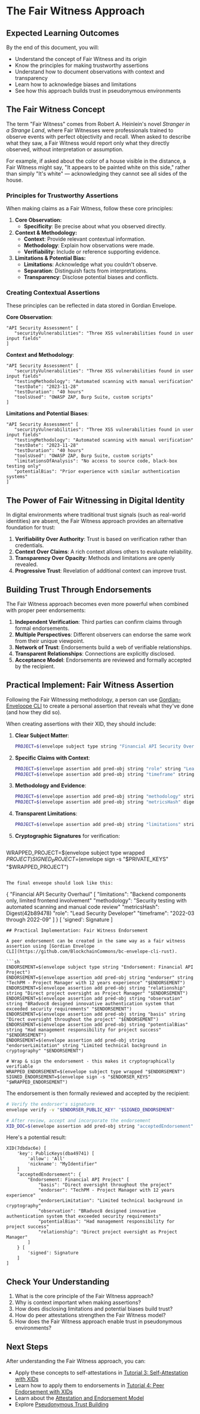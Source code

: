 # The Fair Witness Approach

## Expected Learning Outcomes

By the end of this document, you will:

- Understand the concept of Fair Witness and its origin
- Know the principles for making trustworthy assertions
- Understand how to document observations with context and transparency
- Learn how to acknowledge biases and limitations
- See how this approach builds trust in pseudonymous environments

## The Fair Witness Concept

The term "Fair Witness" comes from Robert A. Heinlein's novel
_Stranger in a Strange Land_, where Fair Witnesses were professionals
trained to observe events with perfect objectivity and recall. When
asked to describe what they saw, a Fair Witness would report only what
they directly observed, without interpretation or assumption.

For example, if asked about the color of a house visible in the
distance, a Fair Witness might say, "It appears to be painted white on
this side," rather than simply "It's white" &mdash; acknowledging they
cannot see all sides of the house.

### Principles for Trustworthy Assertions

When making claims as a Fair Witness, follow these core principles:

1. **Core Observation:**
   * **Specificity**: Be precise about what you observed directly.
2. **Context & Methodology:**   
   * **Context**: Provide relevant contextual information.
   * **Methodology**: Explain how observations were made.
   * **Verifiability**: Include or reference supporting evidence.
3. **Limitations & Potential Bias:**   
   * **Limitations**: Acknowledge what you couldn't observe.
   * **Separation**: Distinguish facts from interpretations.
   * **Transparency**: Disclose potential biases and conflicts.

### Creating Contextual Assertions

These principles can be reflected in data stored in Gordian Envelope.

**Core Observation**:
```
"API Security Assessment" [
   "securityVulnerabilities": "Three XSS vulnerabilities found in user input fields"
]
```

**Context and Methodology**:
```
"API Security Assessment" [
   "securityVulnerabilities": "Three XSS vulnerabilities found in user input fields"
   "testingMethodology": "Automated scanning with manual verification"
   "testDate": "2023-11-28"
   "testDuration": "40 hours"
   "toolsUsed": "OWASP ZAP, Burp Suite, custom scripts"
]
```

**Limitations and Potential Biases**:
```
"API Security Assessment" [
   "securityVulnerabilities": "Three XSS vulnerabilities found in user input fields"
   "testingMethodology": "Automated scanning with manual verification"
   "testDate": "2023-11-28"
   "testDuration": "40 hours"
   "toolsUsed": "OWASP ZAP, Burp Suite, custom scripts"
   "limitationsOfAnalysis": "No access to source code, black-box testing only"
   "potentialBias": "Prior experience with similar authentication systems"
]
```

## The Power of Fair Witnessing in Digital Identity

In digital environments where traditional trust signals (such as
real-world identities) are absent, the Fair Witness approach provides
an alternative foundation for trust:

1. **Verifiability Over Authority**: Trust is based on verification rather than credentials.
2. **Context Over Claims**: A rich context allows others to evaluate reliability.
3. **Transparency Over Opacity**: Methods and limitations are openly revealed.
4. **Progressive Trust**: Revelation of additional context can improve trust.

## Building Trust Through Endorsements

The Fair Witness approach becomes even more powerful when combined with proper peer endorsements:

1. **Independent Verification**: Third parties can confirm claims through formal endorsements.
2. **Multiple Perspectives**: Different observers can endorse the same work from their unique viewpoint.
3. **Network of Trust**: Endorsements build a web of verifiable relationships.
4. **Transparent Relationships**: Connections are explicitly disclosed.
5. **Acceptance Model**: Endorsements are reviewed and formally accepted by the recipient.

## Practical Implement: Fair Witness Assertion

Following the Fair Witnessing methodology, a person can use
[Gordian-Enveloope
CLI](https://github.com/BlockchainCommons/bc-envelope-cli-rust) to
create a personal assertion that reveals what they've done (and how
they did so).

When creating assertions with their XID, they should include:

1. **Clear Subject Matter**:
   ```sh
   PROJECT=$(envelope subject type string "Financial API Security Overhaul")
   ```

2. **Specific Claims with Context**:
   ```sh
   PROJECT=$(envelope assertion add pred-obj string "role" string "Lead Security Developer" "$PROJECT")
   PROJECT=$(envelope assertion add pred-obj string "timeframe" string "2022-03 through 2022-09" "$PROJECT")
   ```

3. **Methodology and Evidence**:
   ```sh
   PROJECT=$(envelope assertion add pred-obj string "methodology" string "Security testing with automated scanning and manual code review" "$PROJECT")
   PROJECT=$(envelope assertion add pred-obj string "metricsHash" digest "$METRICS_HASH" "$PROJECT")
   ```

4. **Transparent Limitations**:
   ```sh
   PROJECT=$(envelope assertion add pred-obj string "limitations" string "Backend components only, limited frontend involvement" "$PROJECT")
   ```

5. **Cryptographic Signatures** for verification:
   ```sh
  WRAPPED_PROJECT=$(envelope subject type wrapped $PROJECT)
  SIGNED_PROJECT=$(envelope sign -s "$PRIVATE_KEYS" "$WRAPPED_PROJECT")
   ```

The final enveope should look like this:
```
{
    "Financial API Security Overhaul" [
        "limitations": "Backend components only, limited frontend involvement"
        "methodology": "Security testing with automated scanning and manual code review"
        "metricsHash": Digest(42b89478)
        "role": "Lead Security Developer"
        "timeframe": "2022-03 through 2022-09"
    ]
} [
    'signed': Signature
]
```
## Practical Implementation: Fair Witness Endorsement

A peer endorsement can be created in the same way as a fair witness
assertion using [Gordian Envelope
CLI](https://github.com/BlockchainCommons/bc-envelope-cli-rust).

```sh
ENDORSEMENT=$(envelope subject type string "Endorsement: Financial API Project")
ENDORSEMENT=$(envelope assertion add pred-obj string "endorser" string "TechPM - Project Manager with 12 years experience" "$ENDORSEMENT")
ENDORSEMENT=$(envelope assertion add pred-obj string "relationship" string "Direct project oversight as Project Manager" "$ENDORSEMENT")
ENDORSEMENT=$(envelope assertion add pred-obj string "observation" string "BRadvoc8 designed innovative authentication system that exceeded security requirements" "$ENDORSEMENT")
ENDORSEMENT=$(envelope assertion add pred-obj string "basis" string "Direct oversight throughout the project" "$ENDORSEMENT")
ENDORSEMENT=$(envelope assertion add pred-obj string "potentialBias" string "Had management responsibility for project success" "$ENDORSEMENT")
ENDORSEMENT=$(envelope assertion add pred-obj string "endorserLimitation" string "Limited technical background in cryptography" "$ENDORSEMENT")

# Wrap & sign the endorsement - this makes it cryptographically verifiable
WRAPPED_ENDORSEMENT=$(envelope subject type wrapped "$ENDORSEMENT")
SIGNED_ENDORSEMENT=$(envelope sign -s "$ENDORSER_KEYS" "$WRAPPED_ENDORSEMENT")
```

The endorsement is then formally reviewed and accepted by the recipient:

```sh
# Verify the endorser's signature
envelope verify -v "$ENDORSER_PUBLIC_KEY" "$SIGNED_ENDORSEMENT"

# After review, accept and incorporate the endorsement
XID_DOC=$(envelope assertion add pred-obj string "acceptedEndorsement" envelope "$SIGNED_ENDORSEMENT" "$XID_DOC")
```
Here's a potential result:
```
XID(7dbdac6e) [
    'key': PublicKeys(dba49741) [
        'allow': 'All'
        'nickname': "MyIdentifier"
    ]
    "acceptedEndorsement": {
        "Endorsement: Financial API Project" [
            "basis": "Direct oversight throughout the project"
            "endorser": "TechPM - Project Manager with 12 years experience"
            "endorserLimitation": "Limited technical background in cryptography"
            "observation": "BRadvoc8 designed innovative authentication system that exceeded security requirements"
            "potentialBias": "Had management responsibility for project success"
            "relationship": "Direct project oversight as Project Manager"
        ]
    } [
        'signed': Signature
    ]
]
```

## Check Your Understanding

1. What is the core principle of the Fair Witness approach?
2. Why is context important when making assertions?
3. How does disclosing limitations and potential biases build trust?
4. How do peer attestations strengthen the Fair Witness model?
5. How does the Fair Witness approach enable trust in pseudonymous environments?

## Next Steps

After understanding the Fair Witness approach, you can:
- Apply these concepts to self-attestations in [Tutorial 3: Self-Attestation with XIDs](../tutorials/03-self-attestation-with-xids.md)
- Learn how to apply them to endorsements in [Tutorial 4: Peer Endorsement with XIDs](../tutorials/04-peer-endorsement-with-xids.md)
- Learn about the [Attestation and Endorsement Model](attestation-endorsement-model.md)
- Explore [Pseudonymous Trust Building](pseudonymous-trust-building.md)
